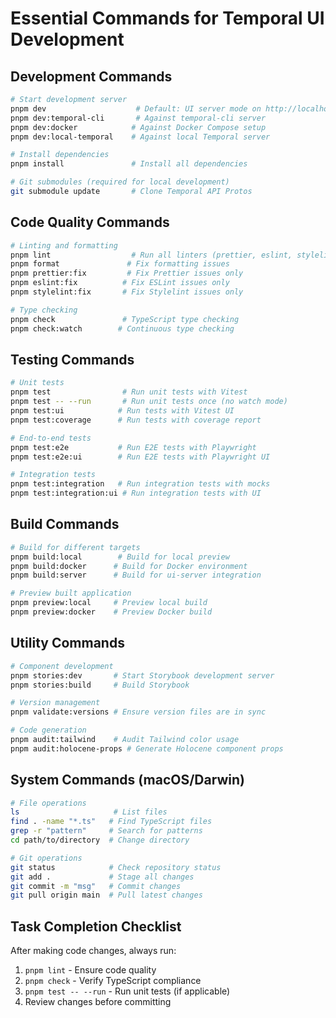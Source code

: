 # Essential Commands for Temporal UI Development

## Development Commands

```bash
# Start development server
pnpm dev                    # Default: UI server mode on http://localhost:3000
pnpm dev:temporal-cli       # Against temporal-cli server
pnpm dev:docker            # Against Docker Compose setup
pnpm dev:local-temporal    # Against local Temporal server

# Install dependencies
pnpm install               # Install all dependencies

# Git submodules (required for local development)
git submodule update       # Clone Temporal API Protos
```

## Code Quality Commands

```bash
# Linting and formatting
pnpm lint                  # Run all linters (prettier, eslint, stylelint)
pnpm format               # Fix formatting issues
pnpm prettier:fix         # Fix Prettier issues only
pnpm eslint:fix          # Fix ESLint issues only
pnpm stylelint:fix       # Fix Stylelint issues only

# Type checking
pnpm check               # TypeScript type checking
pnpm check:watch        # Continuous type checking
```

## Testing Commands

```bash
# Unit tests
pnpm test                # Run unit tests with Vitest
pnpm test -- --run       # Run unit tests once (no watch mode)
pnpm test:ui            # Run tests with Vitest UI
pnpm test:coverage      # Run tests with coverage report

# End-to-end tests
pnpm test:e2e           # Run E2E tests with Playwright
pnpm test:e2e:ui        # Run E2E tests with Playwright UI

# Integration tests
pnpm test:integration   # Run integration tests with mocks
pnpm test:integration:ui # Run integration tests with UI
```

## Build Commands

```bash
# Build for different targets
pnpm build:local        # Build for local preview
pnpm build:docker      # Build for Docker environment
pnpm build:server      # Build for ui-server integration

# Preview built application
pnpm preview:local     # Preview local build
pnpm preview:docker    # Preview Docker build
```

## Utility Commands

```bash
# Component development
pnpm stories:dev       # Start Storybook development server
pnpm stories:build     # Build Storybook

# Version management
pnpm validate:versions # Ensure version files are in sync

# Code generation
pnpm audit:tailwind    # Audit Tailwind color usage
pnpm audit:holocene-props # Generate Holocene component props
```

## System Commands (macOS/Darwin)

```bash
# File operations
ls                     # List files
find . -name "*.ts"   # Find TypeScript files
grep -r "pattern"     # Search for patterns
cd path/to/directory  # Change directory

# Git operations
git status            # Check repository status
git add .             # Stage all changes
git commit -m "msg"   # Commit changes
git pull origin main  # Pull latest changes
```

## Task Completion Checklist

After making code changes, always run:

1. `pnpm lint` - Ensure code quality
2. `pnpm check` - Verify TypeScript compliance
3. `pnpm test -- --run` - Run unit tests (if applicable)
4. Review changes before committing
